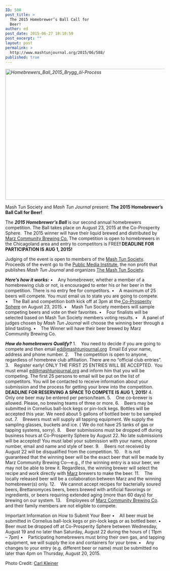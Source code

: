 ```yaml
---
ID: 588
post_title: >
  The 2015 Homebrewer’s Ball Call for
  Beer!
author: ed
post_date: 2015-06-27 18:10:59
post_excerpt: ""
layout: post
permalink: >
  http://www.mashtunjournal.org/2015/06/588/
published: true
---
```

<em><a href="http://carlkleiner.com/" rel="attachment wp-att-589"><img class="alignnone size-large wp-image-589" src="http://www.mashtunjournal.org/wp-content/uploads/2015/06/Homebrewers_Ball_2015_Brygg_öl-Process-550x412.jpg" alt="Homebrewers_Ball_2015_Brygg_öl-Process" width="550" height="412" /></a></em>

Mash Tun Society and <em>Mash Tun Journal</em> present:
<strong>The 2015 Homebrewer’s Ball Call for Beer!</strong>

The <strong><em>2015 Homebrewer’s Ball</em> </strong>is our second annual homebrewers competition. The Ball takes place on August 23, 2015 at the Co-Prosperity Sphere.  The 2015 winner will have their liquid brewed and distributed by <a href="http://www.marzbrewing.com">Marz Community Brewing Co.</a> The competition is open to homebrewers in the Chicagoland area and entry to competitors is FREE<strong>! DEADLINE FOR PARTICIPATION IS AUG 1, 2015!</strong>

Judging of the event is open to members of the <a href="http://www.mashtunjournal.org/the-mash-tun-society/">Mash Tun Society</a>. Proceeds of the event go to the <a href="http://www.publicmediainstitute.com">Public Media Institute</a>, the non profit that publishes <em>Mash Tun Journal</em> and organizes <a href="http://www.mashtunjournal.org/the-mash-tun-society/">The Mash Tun Society</a>.

<strong><em>Here’s how it works:</em></strong>
•    Any homebrewer, whether a member of a homebrewing club or not, is encouraged to enter his or her beer in the competition. There is no entry fee for competitors.
•    A maximum of 25 beers will compete. You must email us to state you are going to compete.
•    The Ball and competition both kick off at 3pm at the<a href="http://www.coprosperity.org"> Co-Prosperity Sphere</a> on August 23, 2015.
•    Mash Tun Society members will sample competing beers and vote on their favorites.
•    Four finalists will be selected based on Mash Tun Society members voting results.
•    A panel of judges chosen by <em>Mash Tun Journal</em> will choose the winning beer through a blind tasting.
•    The Winner will have their beer brewed by Marz Community Brewing Co.

<strong><em>How do homebrewers Qualify?</em></strong>
1.    You need to decide if you are going to compete and then email ed@mashtunjournal.org  Email Ed your name, address and phone number.
2.    The competition is open to anyone, regardless of homebrew club affiliation. There are no “official club entries”.
3.    Register early! ONLY THE FIRST 25 ENTRIES WILL BE ACCEPTED.  You must email ed@mashtunjournal.org and inform him that you will be competing. The first 25 persons to email will be put on the list of competitors. You will be contacted to receive information about your submission and the process for getting your brew into the competition. <strong>DEADLINE FOR RESERVING A SPACE TO COMPETE IS AUG 1, 2015!</strong>
4.    Only one beer may be entered per person/team.
5.    One co-brewer is allowed. Please, no brewing teams of three or more.
6.    Beers may be submitted in Cornelius ball-lock kegs or pin-lock kegs. Bottles will be accepted this year. We need about 5 gallons of bottled beer to be sampled out.
7.    Brewers must will supply all tapping equipment. We supply the sampling glasses, buckets and ice. ( We do not have 25 tanks of gas or tapping systems, sorry).
8.    Beer submissions must be dropped off during business hours at Co-Prosperity Sphere by August 22. No late submissions will be accepted! You must label your submission with your name, phone number, email and name and style of beer.
9.    Beers not received by August 22 will be disqualified from the competition.
10.    It is not guaranteed that the winning beer will be the exact beer that will be made by Marz Community Brewing Co—e.g., if the winning entry is a sour beer, we may not be able to brew it. Regardless, the winning brewer will select the recipe and work directly with <a href="http://www.marzbrewing.com">Marz</a> brewers to make the beer.
11.    The locally released beer will be a collaboration between Marz and the winning homebrewer(s) only.
12.    We cannot accept recipes for bacterially soured beers, Brettanomyces beers, beers brewed with artificial flavorings or ingredients, or beers requiring extended aging (more than 60 days) for brewing on our system.
13.    Employees of <a href="http://www.marzbrewing.com">Marz Community Brewing Co</a>. and their family members are not eligible to compete.

Important Information on How to Submit Your Beer
•    All beer must be submitted in Cornelius ball-lock kegs or pin-lock kegs or as bottled beer.
•    Beer must be dropped off at Co-Prosperity Sphere between Wednesday, August 19 and no later than Saturday, August 22 during the hours of ( 11pm – 7pm)
•    Participating homebrewers must bring their own gas, and tapping equipment, we will supply the ice and containers for your brew. •    Any changes to your entry (e.g. different beer or name) must be submitted no later than 4pm on Thursday, August 20, 2015.

Photo Credit: <a href="http://carlkleiner.com/">Carl Kleiner</a>